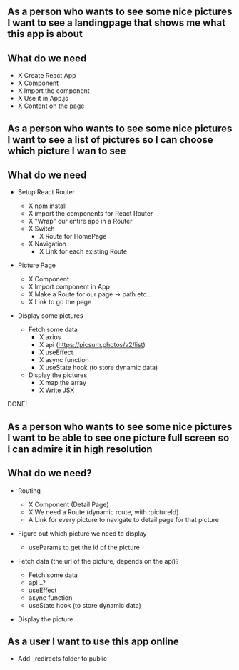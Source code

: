 ## As a person who wants to see some nice pictures I want to see a landingpage that shows me what this app is about

## What do we need

- X Create React App
- X Component
- X Import the component
- X Use it in App.js
- X Content on the page

## As a person who wants to see some nice pictures I want to see a list of pictures so I can choose which picture I wan to see

## What do we need

- Setup React Router

  - X npm install
  - X import the components for React Router
  - X "Wrap" our entire app in a Router
  - X Switch
    - X Route for HomePage
  - X Navigation
    - X Link for each existing Route

- Picture Page

  - X Component
  - X Import component in App
  - X Make a Route for our page -> path etc ..
  - X Link to go the page

- Display some pictures
  - Fetch some data
    - X axios
    - X api (https://picsum.photos/v2/list)
    - X useEffect
    - X async function
    - X useState hook (to store dynamic data)
  - Display the pictures
    - X map the array
    - X Write JSX

DONE!

## As a person who wants to see some nice pictures I want to be able to see one picture full screen so I can admire it in high resolution

## What do we need?

- Routing

  - X Component (Detail Page)
  - X We need a Route (dynamic route, with :pictureId)
  - A Link for every picture to navigate to detail page for that picture

- Figure out which picture we need to display

  - useParams to get the id of the picture

- Fetch data (the url of the picture, depends on the api)?
  - Fetch some data
  - api ..?
  - useEffect
  - async function
  - useState hook (to store dynamic data)
- Display the picture

## As a user I want to use this app online

- Add \_redirects folder to public
